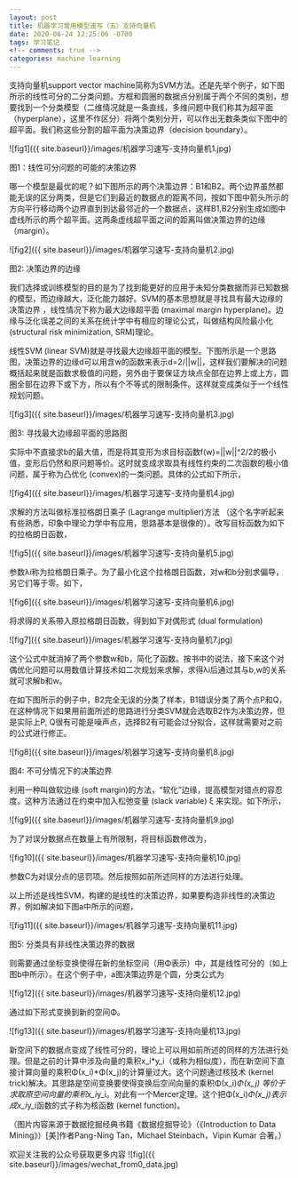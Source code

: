 ```yaml
---
layout: post
title: 机器学习常用模型速写（五）支持向量机
date: 2020-06-24 12:25:06 -0700
tags: 学习笔记
<!-- comments: true -->
categories: machine learning
---
```


支持向量机support vector machine简称为SVM方法。还是先举个例子，如下图所示的线性可分的二分类问题。方框和圆圈的数据点分别属于两个不同的类别，想要找到一个分类模型（二维情况就是一条直线，多维问题中我们称其为超平面（hyperplane），这里不作区分）将两个类别分开，可以作出无数条类似下图中的超平面。我们称这些分割的超平面为决策边界（decision boundary）。

![fig1]({{ site.baseurl}}/images/机器学习速写-支持向量机1.jpg)

图1：线性可分问题的可能的决策边界

哪一个模型是最优的呢？如下图所示的两个决策边界：B1和B2。两个边界虽然都能无误的区分两类，但是它们到最近的数据点的距离不同，按如下图中箭头所示的方向平行移动两个边界直到到达最邻近的一个数据点，这样B1,B2分别生成如图中虚线所示的两个超平面。这两条虚线超平面之间的距离叫做决策边界的边缘（margin）。

![fig2]({{ site.baseurl}}/images/机器学习速写-支持向量机2.jpg)

图2: 决策边界的边缘

我们选择或训练模型的目的是为了找到能更好的应用于未知分类数据而非已知数据的模型，而边缘越大，泛化能力越好。SVM的基本思想就是寻找具有最大边缘的决策边界 ，线性情况下称为最大边缘超平面 (maximal margin hyperplane)。边缘与泛化误差之间的关系在统计学中有相应的理论公式，叫做结构风险最小化 (structural risk minimization, SRM)理论。

线性SVM (linear SVM)就是寻找最大边缘超平面的模型。下图所示是一个思路图，决策边界的边缘d可以用含w的函数来表示d=2/||w||，这样我们要解决的问题概括起来就是函数求极值的问题，另外由于要保证方块点全部在边界上或上方，圆圈全部在边界下或下方，所以有个不等式的限制条件。这样就变成类似于一个线性规划问题。

![fig3]({{ site.baseurl}}/images/机器学习速写-支持向量机3.jpg)

图3: 寻找最大边缘超平面的思路图

实际中不直接求b的最大值，而是将其变形为求目标函数f(w)=||w||^2/2的极小值，变形后仍然和原问题等价。这时就变成求取具有线性约束的二次函数的极小值问题，属于称为凸优化 (convex)的一类问题。具体的公式如下所示，

![fig4]({{ site.baseurl}}/images/机器学习速写-支持向量机4.jpg)

求解的方法叫做标准拉格朗日乘子 (Lagrange multiplier)方法 （这个名字听起来有些熟悉，印象中理论力学中有应用，思路基本是很像的）。改写目标函数为如下的拉格朗日函数，

![fig5]({{ site.baseurl}}/images/机器学习速写-支持向量机5.jpg)

参数λi称为拉格朗日乘子。为了最小化这个拉格朗日函数，对w和b分别求偏导，另它们等于零。如下，

![fig6]({{ site.baseurl}}/images/机器学习速写-支持向量机6.jpg)

将求得的关系带入原拉格朗日函数，得到如下对偶形式 (dual formulation)

![fig7]({{ site.baseurl}}/images/机器学习速写-支持向量机7.jpg)

这个公式中就消掉了两个参数w和b，简化了函数。按书中的说法，接下来这个对偶优化问题可以用数值计算技术如二次规划来求解，求得λi后通过其与b,w的关系就可求解b和w。

在如下图所示的例子中，B2完全无误的分类了样本，B1错误分类了两个点P和Q，在这种情况下如果用前面所述的思路进行分类SVM就会选取B2作为决策边界，但是实际上P, Q很有可能是噪声点，选择B2有可能会过分拟合，这样就需要对之前的公式进行修正。

![fig8]({{ site.baseurl}}/images/机器学习速写-支持向量机8.jpg)

图4: 不可分情况下的决策边界

利用一种叫做软边缘 (soft margin)的方法，“软化”边缘，提高模型对错点的容忍度。这种方法通过在约束中加入松弛变量 (slack variable) ξ 来实现。如下所示，

![fig9]({{ site.baseurl}}/images/机器学习速写-支持向量机9.jpg)

为了对误分数据点在数量上有所限制，将目标函数修改为，

![fig10]({{ site.baseurl}}/images/机器学习速写-支持向量机10.jpg)

参数C为对误分点的惩罚项。然后按照如前所述同样的方法进行处理。

以上所述是线性SVM，构建的是线性的决策边界，如果要构造非线性的决策边界，例如解决如下图a中所示的问题，

![fig11]({{ site.baseurl}}/images/机器学习速写-支持向量机11.jpg)

图5: 分类具有非线性决策边界的数据

则需要通过坐标变换使得在新的坐标空间（用Φ表示）中，其是线性可分的（如上图b中所示）。在这个例子中，a图决策边界是个圆，分类公式为

![fig12]({{ site.baseurl}}/images/机器学习速写-支持向量机12.jpg)

通过如下形式变换到新的空间Φ。

![fig13]({{ site.baseurl}}/images/机器学习速写-支持向量机13.jpg)

新空间下的数据点变成了线性可分的，理论上可以用如前所述的同样的方法进行处理。但是之前的计算中涉及向量的乘积x_i*y_i（或称为相似度），而在新空间下直接计算向量的乘积Φ(x_i)*Φ(x_j)的计算量过大。这个问题通过核技术 (kernel trick)解决。其思路是空间变换要使得变换后空间向量的乘积Φ(x_i)*Φ(x_j) 等价于求取原空间向量的乘积x_i*y_i。对此有一个Mercer定理。这个把Φ(x_i)*Φ(x_j)表示成x_i*y_i函数的式子称为核函数 (kernel function)。

（图片内容来源于数据挖掘经典书籍《数据挖掘导论》（《Introduction to Data Mining》）[美]作者Pang-Ning Tan，Michael Steinbach，Vipin Kumar 合著。）

欢迎关注我的公众号获取更多内容
![fig]({{ site.baseurl}}/images/wechat_from0_data.jpg)